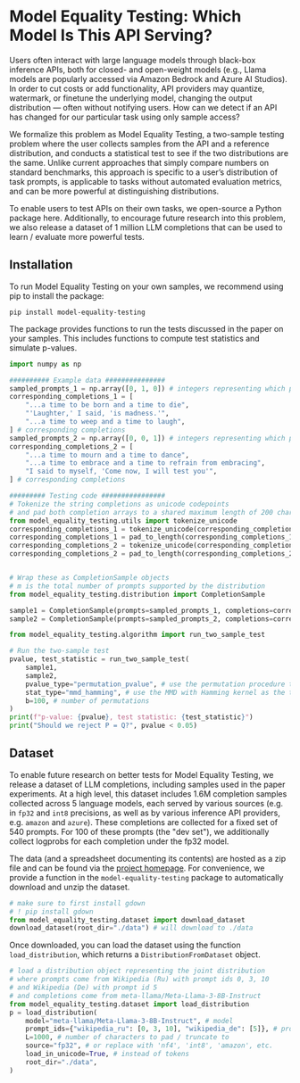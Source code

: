 # Model Equality Testing: Which Model Is This API Serving?


Users often interact with large language models through black-box inference APIs, both for closed- and open-weight models (e.g., Llama models are popularly accessed via Amazon Bedrock and Azure AI Studios). 
In order to cut costs or add functionality, API providers may quantize, watermark, or finetune the underlying model, changing the output distribution — often without notifying users. How can we detect if an API has changed for our particular task using only sample access?


We formalize this problem as Model Equality Testing, a two-sample testing problem where the user collects samples from the API and a reference distribution, and conducts a statistical test to see if the two distributions are the same. Unlike current approaches that simply compare numbers on standard benchmarks, this approach is specific to a user’s distribution of task prompts, is applicable to tasks without automated evaluation metrics, and can be more powerful at distinguishing distributions.


To enable users to test APIs on their own tasks, we open-source a Python package here. Additionally, to encourage future research into this problem, we also release a dataset of 1 million LLM completions that can be used to learn / evaluate more powerful tests.

## Installation
To run Model Equality Testing on your own samples, we recommend using pip to install the package:

```
pip install model-equality-testing
```

The package provides functions to run the tests discussed in the paper on your samples. This includes functions to compute test statistics and simulate p-values.


```python
import numpy as np

########## Example data ###############
sampled_prompts_1 = np.array([0, 1, 0]) # integers representing which prompt was selected
corresponding_completions_1 = [
    "...a time to be born and a time to die",
    "'Laughter,' I said, 'is madness.'",
    "...a time to weep and a time to laugh",
] # corresponding completions
sampled_prompts_2 = np.array([0, 0, 1]) # integers representing which prompt was selected
corresponding_completions_2 = [
    "...a time to mourn and a time to dance",
    "...a time to embrace and a time to refrain from embracing",
    "I said to myself, 'Come now, I will test you'",
] # corresponding completions

######### Testing code ################
# Tokenize the string completions as unicode codepoints
# and pad both completion arrays to a shared maximum length of 200 chars
from model_equality_testing.utils import tokenize_unicode
corresponding_completions_1 = tokenize_unicode(corresponding_completions_1)
corresponding_completions_1 = pad_to_length(corresponding_completions_1, L=200) 
corresponding_completions_2 = tokenize_unicode(corresponding_completions_2)
corresponding_completions_2 = pad_to_length(corresponding_completions_2, L=200) 


# Wrap these as CompletionSample objects
# m is the total number of prompts supported by the distribution
from model_equality_testing.distribution import CompletionSample

sample1 = CompletionSample(prompts=sampled_prompts_1, completions=corresponding_completions_1, m=2)
sample2 = CompletionSample(prompts=sampled_prompts_2, completions=corresponding_completions_2, m=2)

from model_equality_testing.algorithm import run_two_sample_test

# Run the two-sample test
pvalue, test_statistic = run_two_sample_test(
    sample1,
    sample2,
    pvalue_type="permutation_pvalue", # use the permutation procedure to compute the p-value
    stat_type="mmd_hamming", # use the MMD with Hamming kernel as the test statistic
    b=100, # number of permutations
)
print(f"p-value: {pvalue}, test statistic: {test_statistic}")
print("Should we reject P = Q?", pvalue < 0.05)
```

## Dataset
To enable future research on better tests for Model Equality Testing, we release a dataset of LLM completions, including samples used in the paper experiments. At a high level, this dataset includes 1.6M completion samples collected across 5 language models, each served by various sources (e.g. in `fp32` and `int8` precisions, as well as by various inference API providers, e.g. `amazon` and `azure`). These completions are collected for a fixed set of 540 prompts. For 100 of these prompts (the "dev set"), we additionally collect logprobs for each completion under the fp32 model.

The data (and a spreadsheet documenting its contents) are hosted as a zip file and can be found via the [project homepage](https://github.com/i-gao/model-equality-testing). For convenience, we provide a function in the `model-equality-testing` package to automatically download and unzip the dataset.

```python
# make sure to first install gdown 
# ! pip install gdown
from model_equality_testing.dataset import download_dataset
download_dataset(root_dir="./data") # will download to ./data
```

Once downloaded, you can load the dataset using the function `load_distribution`, which returns a `DistributionFromDataset` object.

```python
# load a distribution object representing the joint distribution
# where prompts come from Wikipedia (Ru) with prompt ids 0, 3, 10
# and Wikipedia (De) with prompt id 5
# and completions come from meta-llama/Meta-Llama-3-8B-Instruct
from model_equality_testing.dataset import load_distribution
p = load_distribution(
    model="meta-llama/Meta-Llama-3-8B-Instruct", # model
    prompt_ids={"wikipedia_ru": [0, 3, 10], "wikipedia_de": [5]}, # prompts
    L=1000, # number of characters to pad / truncate to
    source="fp32", # or replace with 'nf4', 'int8', 'amazon', etc.
    load_in_unicode=True, # instead of tokens
    root_dir="./data",
)
```

